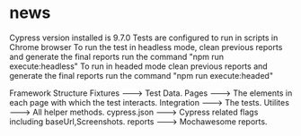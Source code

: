 # news
 Cypress version installed is 9.7.0
 Tests are configured to run in scripts in Chrome browser
 To run the test in headless mode, clean previous reports and generate the final reports run the command "npm run execute:headless"
 To run in headed mode clean previous reports and generate the final reports run the command "npm run execute:headed"
 

 Framework Structure
     Fixtures       ---> Test Data.
     Pages          ---> The elements in each page with which the test interacts.
     Integration    ---> The tests.
     Utilites       ---> All helper methods.
     cypress.json   ---> Cypress related flags including baseUrl,Screenshots.
     reports        ---> Mochawesome reports.

